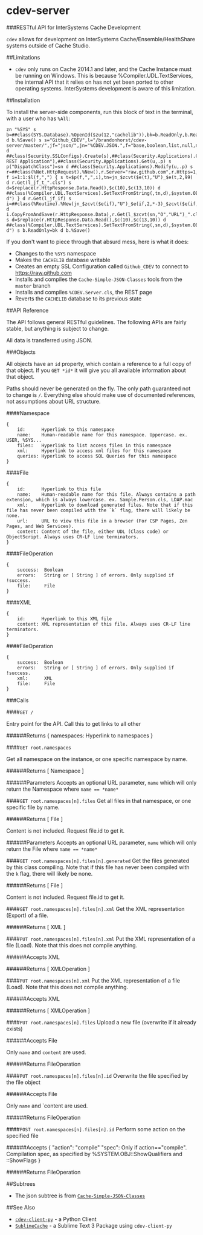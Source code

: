 cdev-server
====
###RESTful API for InterSystems Cache Development

`cdev` allows for development on InterSystems Cache/Ensemble/HealthShare systems outside of Cache Studio.

##Limitations

* `cdev` only runs on Cache 2014.1 and later, and the Cache Instance must be running on Windows. This is because %Compiler.UDL.TextServices, the internal API that it relies on has not yet been ported to other operating systems. InterSystems development is aware of this limitation.

##Installation

To install the server-side components, run this block of text in the terminal, with a user who has `%All`:

	zn "%SYS" s b=##class(SYS.Database).%OpenId($zu(12,"cachelib")),bk=b.ReadOnly,b.ReadOnly=0 d b.%Save() s s="Github_CDEV",l="/brandonhorst/cdev-server/master/",jf="json/",jn="%CDEV.JSON.",f="base,boolean,list,null,number,object,stream",if="includes.inc",sn="%CDEV.Server",u="/csp/sys/dev" d ##class(Security.SSLConfigs).Create(s),##class(Security.Applications).Copy("/csp/sys",u,"CDev REST Application"),##class(Security.Applications).Get(u,.p) s p("DispatchClass")=sn d ##class(Security.Applications).Modify(u,.p) s r=##class(%Net.HttpRequest).%New(),r.Server="raw.github.com",r.Https=1,r.SSLConfiguration=s f i=1:1:$l(f,",") { s t=$p(f,",",i),tn=jn_$zcvt($e(t),"U")_$e(t,2,99) d r.Get(l_jf_t_".cls") s d=$replace(r.HttpResponse.Data.Read(),$c(10),$c(13,10)) d ##class(%Compiler.UDL.TextServices).SetTextFromString(,tn,d),$system.OBJ.Compile(tn,"c-d") } d r.Get(l_jf_if) s i=##class(%Routine).%New(jn_$zcvt($e(if),"U")_$e(if,2,*-3)_$zcvt($e(if,*-2,99),"U")) d i.CopyFromAndSave(r.HttpResponse.Data),r.Get(l_$zcvt(sn,"O","URL")_".cls") s d=$replace(r.HttpResponse.Data.Read(),$c(10),$c(13,10)) d ##class(%Compiler.UDL.TextServices).SetTextFromString(,sn,d),$system.OBJ.Compile(sn,"c-d") s b.ReadOnly=bk d b.%Save()

If you don't want to piece through that absurd mess, here is what it does:

* Changes to the `%SYS` namespace
* Makes the `CACHELIB` database writable
* Creates an empty SSL Configuration called `Github_CDEV` to connect to https://raw.github.com
* Installs and compiles the `Cache-Simple-JSON-Classes` tools from the `master` branch
* Installs and compiles `%CDEV.Server.cls`, the REST page
* Reverts the `CACHELIB` database to its previous state

##API Reference

The API follows general RESTful guidelines. The following APIs are fairly stable, but anything is subject to change.

All data is transferred using JSON.

###Objects

All objects have an `id` property, which contain a reference to a full copy of that object. If you `GET *id*` it will give you all available information about that object.

Paths should never be generated on the fly. The only path guaranteed not to change is `/`. Everything else should make use of documented references, not assumptions about URL structure.

####Namespace

	{
		id:      Hyperlink to this namespace
		name:    Human-readable name for this namespace. Uppercase. ex. USER, %SYS...
		files:   Hyperlink to list access files in this namespace
		xml:     Hyperlink to access xml files for this namespace
		queries: Hyperlink to access SQL Queries for this namespace
	}

####File

	{
		id: 	 Hyperlink to this file
		name:    Human-readable name for this file. Always contains a path extension, which is always lowercase. ex. Sample.Person.cls, LDAP.mac
		xml:     Hyperlink to download generated files. Note that if this file has never been compiled with the `k` flag, there will likely be none.
		url:     URL to view this file in a browser (For CSP Pages, Zen Pages, and Web Services).
		content: Content of the file, either UDL (Class code) or ObjectScript. Always uses CR-LF line terminators.
	}

####FileOperation
	
	{
		success:  Boolean
		errors:   String or [ String ] of errors. Only supplied if !success.
		file:     File
	}

####XML

	{
		id:      Hyperlink to this XML file
		content: XML representation of this file. Always uses CR-LF line terminators.
	}

####FileOperation
	
	{
		success:  Boolean
		errors:   String or [ String ] of errors. Only supplied if !success.
		xml:      XML
		file:     File
	}

###Calls


####`GET /`

Entry point for the API. Call this to get links to all other 

######Returns
	{ namespaces: Hyperlink to namespaces }


####`GET root.namespaces`

Get all namespace on the instance, or one specific namespace by name.

######Returns
	[ Namespace ]

######Parameters
Accepts an optional URL parameter, `name` which will only return the Namespace where `name == *name*`


####`GET root.namespaces[n].files`
Get all files in that namespace, or one specific file by name.

######Returns
	[ File ]

Content is not included. Request file.id to get it.

######Parameters
Accepts an optional URL parameter, `name` which will only return the File where `name == *name*`


####`GET root.namespaces[n].files[n].generated`
Get the files generated by this class compiling. Note that if this file has never been compiled with the `k` flag, there will likely be none.

######Returns
	[ File ]

Content is not included. Request file.id to get it.


####`GET root.namespaces[n].files[n].xml`
Get the XML representation (Export) of a file.

######Returns
	[ XML ]


####`PUT root.namespaces[n].files[n].xml`
Put the XML representation of a file (Load). Note that this does not compile anything.

######Accepts
	XML

######Returns
	[ XMLOperation ]


####`PUT root.namespaces[n].xml`
Put the XML representation of a file (Load). Note that this does not compile anything.

######Accepts
	XML

######Returns
	[ XMLOperation ]


####`PUT root.namespaces[n].files`
Upload a new file (overwrite if it already exists)

######Accepts
	File

Only `name` and `content` are used.

######Returns
	FileOperation

####`PUT root.namespaces[n].files[n].id`
Overwrite the file specified by the file object

######Accepts
	File

Only `name` and `content are used.

######Returns
	FileOperation


####`POST root.namespaces[n].files[n].id`
Perform some action on the specified file

######Accepts
	{
		"action": "compile"
		"spec": Only if action=="compile". Compilation spec, as specified by %SYSTEM.OBJ::ShowQualifiers and ::ShowFlags
	}

######Returns
	FileOperation

##Subtrees

* The json subtree is from [`Cache-Simple-JSON-Classes`](https://github.com/brandonhorst/Cache-Simple-JSON-Classes)

##See Also

* [`cdev-client-py`](https://github.com/brandonhorst/cdev-client-py) - a Python Client
* [`SublimeCache`](https://github.com/brandonhorst/SublimeCache) - a Sublime Text 3 Package using `cdev-client-py`
